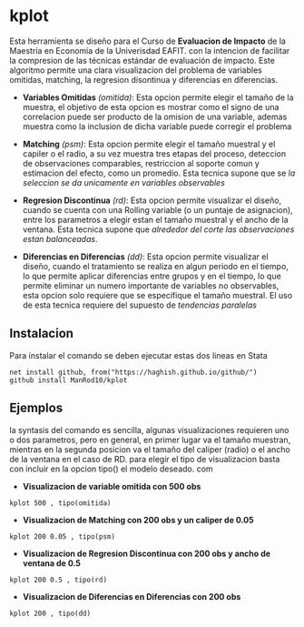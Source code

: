 
# kplot

Esta herramienta se diseño para el Curso de **Evaluacion de Impacto** de la Maestria en Economia de la Univerisdad EAFIT. con la intencion de facilitar la compresion de las técnicas estándar de evaluación de impacto. Este algoritmo permite una clara visualizacion del problema de variables omitidas, matching, la regresion disontinua y diferencias en diferencias.

* **Variables Omitidas** *(omitida)*: Esta opcion permite elegir el tamaño de la muestra, el objetivo de esta opcion es mostrar como el
signo de una correlacion puede ser producto de la omision de una variable, ademas muestra como la inclusion de dicha variable
puede corregir el problema

* **Matching** *(psm)*: 
Esta opcion permite elegir el tamaño muestral y el capiler o el radio, a su vez muestra tres etapas del proceso, deteccion de
observaciones comparables, restriccion al soporte comun y estimacion del efecto, como un promedio. Esta tecnica supone que se *la seleccion se da unicamente en variables observables*

* **Regresion Discontinua** *(rd)*:
Esta opcion permite visualizar el diseño, cuando se cuenta con una Rolling variable (o un puntaje de asignacion), entre los parametros 
a elegir estan el tamaño muestral y el ancho de la ventana. Esta tecnica supone que *alrededor del corte las observaciones estan balanceadas*.

* **Diferencias en Diferencias** *(dd)*:
Esta opcion permite visualizar el diseño, cuando el tratamiento se realiza en algun periodo en el tiempo, lo que permite aplicar diferencias entre grupos y en el tiempo, lo que permite eliminar un numero importante de variables no observables, esta opcion solo requiere que se especifique el tamaño muestral. El uso de esta tecnica requiere del supuesto de *tendencias paralelas*

## Instalacion 

Para instalar el comando se deben ejecutar estas dos lineas en Stata

```
net install github, from("https://haghish.github.io/github/")
github install ManRod10/kplot
```

## Ejemplos

la syntasis del comando es sencilla, algunas visualizaciones requieren uno o dos parametros, pero en general, en primer lugar va el tamaño muestran, mientras en la segunda posicion va el tamaño del caliper (radio) o el ancho de la ventana en el caso de RD.
para elegir el tipo de visualizacion basta con incluir en la opcion tipo() el modelo deseado. com


* **Visualizacion de variable omitida con 500 obs**    
```
kplot 500 , tipo(omitida)
```
* **Visualizacion de Matching con 200 obs y un caliper de 0.05**   
```
kplot 200 0.05 , tipo(psm)
```
* **Visualizacion de Regresion Discontinua con 200 obs y ancho de ventana de 0.5**    
```
kplot 200 0.5 , tipo(rd)
```
* **Visualizacion de Diferencias en Diferencias con 200 obs**   
```
kplot 200 , tipo(dd)
```
